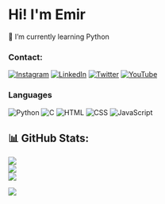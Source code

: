 # Hi! I'm Emir

🐍 I’m currently learning Python <br>

### Contact:
[![Instagram](https://img.shields.io/badge/Instagram-%23E4405F.svg?logo=Instagram&logoColor=white)](https://www.instagram.com/emir.bsir/) 
[![LinkedIn](https://img.shields.io/badge/LinkedIn-%25230077B5.svg?logo=LinkedIn&logoColor=%230077B5&labelColor=%23f5f5f5&color=%23f5f5f5)](https://www.linkedin.com/in/emirbesir/) 
[![Twitter](https://img.shields.io/badge/Twitter-%231DA1F2.svg?logo=Twitter&logoColor=white)](https://twitter.com/emirbesirx) 
[![YouTube](https://img.shields.io/badge/YouTube-%23FF0000.svg?logo=YouTube&logoColor=white)](https://www.youtube.com/channel/UCPIoklJ0pYEq0kyIVb_TZFg)

### Languages
![Python](https://img.shields.io/badge/python-3670A0?style=for-the-badge&logo=python&logoColor=ffdd54) 
![C](https://img.shields.io/badge/c-%2300599C.svg?style=for-the-badge&logo=c&logoColor=white) 
![HTML](https://img.shields.io/badge/html-%23E34F26.svg?style=for-the-badge&logo=html5&logoColor=white) 
![CSS](https://img.shields.io/badge/css-%231572B6.svg?style=for-the-badge&logo=css3&logoColor=white) 
![JavaScript](https://img.shields.io/badge/javascript-%23323330.svg?style=for-the-badge&logo=javascript&logoColor=%23F7DF1E)

## 📊 GitHub Stats:
![](https://github-readme-stats.vercel.app/api?username=emirbesir&theme=dark&hide_border=false&include_all_commits=false&count_private=false)<br/>
![](https://github-readme-streak-stats.herokuapp.com/?user=emirbesir&theme=dark&hide_border=false)<br/>
![](https://github-readme-stats.vercel.app/api/top-langs/?username=emirbesir&theme=dark&hide_border=false&include_all_commits=false&count_private=false&layout=compact)

[![](https://visitcount.itsvg.in/api?id=emirbesir&label=Profile%20Views&color=0&icon=5&pretty=false)](https://visitcount.itsvg.in)
<!-- Emir Besir -->
